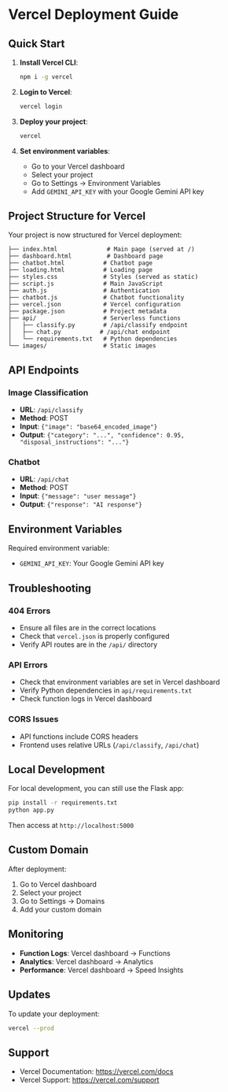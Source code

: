 # Vercel Deployment Guide

## Quick Start

1. **Install Vercel CLI**:
   ```bash
   npm i -g vercel
   ```

2. **Login to Vercel**:
   ```bash
   vercel login
   ```

3. **Deploy your project**:
   ```bash
   vercel
   ```

4. **Set environment variables**:
   - Go to your Vercel dashboard
   - Select your project
   - Go to Settings → Environment Variables
   - Add `GEMINI_API_KEY` with your Google Gemini API key

## Project Structure for Vercel

Your project is now structured for Vercel deployment:

```
├── index.html              # Main page (served at /)
├── dashboard.html          # Dashboard page
├── chatbot.html           # Chatbot page
├── loading.html           # Loading page
├── styles.css             # Styles (served as static)
├── script.js              # Main JavaScript
├── auth.js                # Authentication
├── chatbot.js             # Chatbot functionality
├── vercel.json            # Vercel configuration
├── package.json           # Project metadata
├── api/                   # Serverless functions
│   ├── classify.py        # /api/classify endpoint
│   ├── chat.py           # /api/chat endpoint
│   └── requirements.txt   # Python dependencies
└── images/                # Static images
```

## API Endpoints

### Image Classification
- **URL**: `/api/classify`
- **Method**: POST
- **Input**: `{"image": "base64_encoded_image"}`
- **Output**: `{"category": "...", "confidence": 0.95, "disposal_instructions": "..."}`

### Chatbot
- **URL**: `/api/chat`
- **Method**: POST
- **Input**: `{"message": "user message"}`
- **Output**: `{"response": "AI response"}`

## Environment Variables

Required environment variable:
- `GEMINI_API_KEY`: Your Google Gemini API key

## Troubleshooting

### 404 Errors
- Ensure all files are in the correct locations
- Check that `vercel.json` is properly configured
- Verify API routes are in the `/api/` directory

### API Errors
- Check that environment variables are set in Vercel dashboard
- Verify Python dependencies in `api/requirements.txt`
- Check function logs in Vercel dashboard

### CORS Issues
- API functions include CORS headers
- Frontend uses relative URLs (`/api/classify`, `/api/chat`)

## Local Development

For local development, you can still use the Flask app:

```bash
pip install -r requirements.txt
python app.py
```

Then access at `http://localhost:5000`

## Custom Domain

After deployment:
1. Go to Vercel dashboard
2. Select your project
3. Go to Settings → Domains
4. Add your custom domain

## Monitoring

- **Function Logs**: Vercel dashboard → Functions
- **Analytics**: Vercel dashboard → Analytics
- **Performance**: Vercel dashboard → Speed Insights

## Updates

To update your deployment:
```bash
vercel --prod
```

## Support

- Vercel Documentation: https://vercel.com/docs
- Vercel Support: https://vercel.com/support 